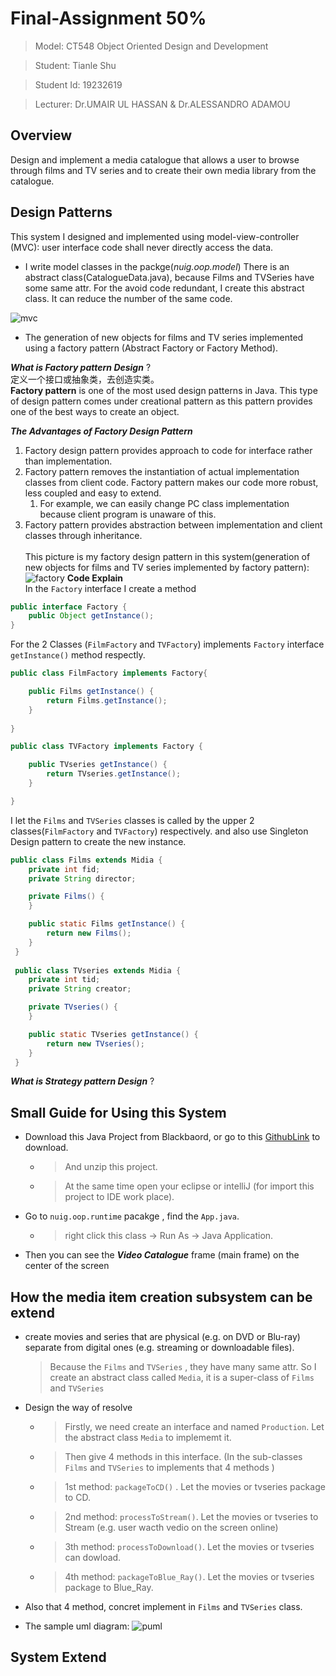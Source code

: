 # Final-Assignment 50% 

> Model: CT548 Object Oriented Design and Development

> Student: Tianle Shu

> Student Id: 19232619

> Lecturer: Dr.UMAIR UL HASSAN & Dr.ALESSANDRO ADAMOU

## Overview
Design and implement a media catalogue that allows a user to browse through films and TV series
and to create their own media library from the catalogue. 

## Design Patterns
This system I designed and implemented using model-view-controller (MVC): user
interface code shall never directly access the data. </br> 
* I write model classes in the packge(*nuig.oop.model*)
There is an abstract class(CatalogueData.java), because Films and TVSeries have some same attr. For the avoid code redundant, I create this abstract class. It can reduce the number of the same code.</br> 

 ![mvc](https://github.com/Tianle97/OOP-NUIG/blob/master/Final_Assignment/mvc.png )
 
* The generation of new objects for films and TV series implemented using a factory
pattern (Abstract Factory or Factory Method). </br> 


*__What is Factory pattern Design__* ? </br>
定义一个接口或抽象类，去创造实类。</br>
**Factory pattern** is one of the most used design patterns in Java. This type of design pattern comes under creational pattern as this pattern provides one of the best ways to create an object.</br>

*__The Advantages of Factory Design Pattern__*
1. Factory design pattern provides approach to code for interface rather than implementation. 
1. Factory pattern removes the instantiation of actual implementation classes from client code. Factory pattern makes our code more robust, less coupled and easy to extend. 
   1. For example, we can easily change PC class implementation because client program is unaware of this.
1. Factory pattern provides abstraction between implementation and client classes through inheritance. </br></br>
This picture is my factory design pattern in this system(generation of new objects for films and TV series implemented by factory pattern): </br>
![factory](https://github.com/Tianle97/OOP-NUIG/blob/master/Final_Assignment/factory_uml.png)
**Code Explain** </br>
In the `Factory` interface I create a method
```java
public interface Factory {
	public Object getInstance();
}
```
For the 2 Classes (`FilmFactory` and `TVFactory`) implements `Factory` interface `getInstance()` method respectly.
```java
public class FilmFactory implements Factory{

	public Films getInstance() {
		return Films.getInstance();
	}
	
}

public class TVFactory implements Factory {

	public TVseries getInstance() {
		return TVseries.getInstance();
	}

}
```
I let the `Films` and `TVSeries` classes is called by the upper 2 classes(`FilmFactory` and `TVFactory`) respectively.
and also use Singleton Design pattern to create the new instance.
```java
public class Films extends Midia {
	private int fid;
	private String director;

	private Films() {
	}

	public static Films getInstance() {
		return new Films();
	}
 }
 
 public class TVseries extends Midia {
	private int tid;
	private String creator;

	private TVseries() {
	}

	public static TVseries getInstance() {
		return new TVseries();
	}
 }
```
*__What is Strategy pattern Design__* ? </br>
##  Small Guide for Using this System
* Download this Java Project from Blackbaord, or go to this [GithubLink](https://github.com/Tianle97/OOP-NUIG) to download.
  * > And unzip this project.
  * > At the same time open your eclipse or intelliJ (for import this project to IDE work place).
* Go to `nuig.oop.runtime` pacakge , find the `App.java`.
  * > right click this class -> Run As -> Java Application.
* Then you can see the *__Video Catalogue__* frame (main frame) on the center of the screen

## How the media item creation subsystem can be extend
* create movies and series that are physical (e.g. on DVD or Blu-ray) separate from digital ones (e.g. streaming or downloadable files). 
  > Because the `Films` and `TVSeries` , they have many same attr. 
  > So I create an abstract class called `Media`, it is a super-class of `Films` and `TVSeries`

* Design the way of resolve
  * > Firstly, we need create an interface and named `Production`. Let the abstract class `Media` to implememt it.
  * > Then give 4 methods in this interface. (In the sub-classes `Films` and `TVSeries` to implements that 4 methods )
  * > 1st method: `packageToCD()` . Let the movies or tvseries package to CD.
  * > 2nd method: `processToStream()`. Let the movies or tvseries to Stream (e.g. user wacth vedio on the screen online)
  * > 3th method: `processToDownload()`. Let the movies or tvseries can dowload.
  * > 4th method: `packageToBlue_Ray()`. Let the movies or tvseries package to Blue_Ray.
* Also that 4 method, concret implement in `Films` and `TVSeries` class.
* The sample uml diagram:
![puml](https://github.com/Tianle97/OOP-NUIG/blob/master/Final_Assignment/p_uml.png)
		

## System Extend
		
		
		
